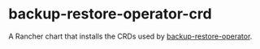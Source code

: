 # backup-restore-operator-crd
A Rancher chart that installs the CRDs used by [backup-restore-operator](https://github.com/rancher/dev-charts/tree/master/packages/backup-restore-operator).
